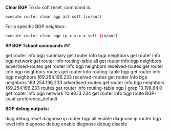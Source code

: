 **Clear BGP**
To do soft reset, command is:

```bash
execute router clear bgp all soft (in/out)
```

For a specific BGP neighbor:

```bash
execute router clear bgp ip x.x.x.x soft (in/out)
```

**## BGP Tshoot commands ##**

get router info bgp summary
get router info bgp neighbors
get router info bgp network
get router info routing-table all
get router info bgp neighbors <neighbor IP> advertised-routes
get router info bgp neighbors <neighbor IP> received-routes
get router info bgp neighbors <neighbor IP> routes
get router info routing-table bgp
get router info bgp neighbors 169.254.196.233 received-routes
get router info bgp neighbors 169.254.196.233 advertised-routes
get router info bgp neighbors 169.254.196.233 routes
get router info routing-table bgp | grep 10.198.64.0
get router info bgp network 10.98.13.234
get router info bgp route BGP-local-preference_default

**BGP debug outputs:**

diag debug reset
diagnose ip router bgp all enable
diagnose ip router bgp level info
diagnose debug enable
diagnose debug disable